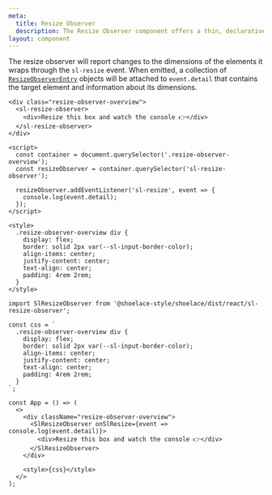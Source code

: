 ```yaml
---
meta:
  title: Resize Observer
  description: The Resize Observer component offers a thin, declarative interface to the ResizeObserver API.
layout: component
---
```


The resize observer will report changes to the dimensions of the elements it wraps through the `sl-resize` event. When emitted, a collection of [`ResizeObserverEntry`](https://developer.mozilla.org/en-US/docs/Web/API/ResizeObserverEntry) objects will be attached to `event.detail` that contains the target element and information about its dimensions.

```html:preview
<div class="resize-observer-overview">
  <sl-resize-observer>
    <div>Resize this box and watch the console 👉</div>
  </sl-resize-observer>
</div>

<script>
  const container = document.querySelector('.resize-observer-overview');
  const resizeObserver = container.querySelector('sl-resize-observer');

  resizeObserver.addEventListener('sl-resize', event => {
    console.log(event.detail);
  });
</script>

<style>
  .resize-observer-overview div {
    display: flex;
    border: solid 2px var(--sl-input-border-color);
    align-items: center;
    justify-content: center;
    text-align: center;
    padding: 4rem 2rem;
  }
</style>
```

```jsx:react
import SlResizeObserver from '@shoelace-style/shoelace/dist/react/sl-resize-observer';

const css = `
  .resize-observer-overview div {
    display: flex;
    border: solid 2px var(--sl-input-border-color);
    align-items: center;
    justify-content: center;
    text-align: center;
    padding: 4rem 2rem;
  }
`;

const App = () => (
  <>
    <div className="resize-observer-overview">
      <SlResizeObserver onSlResize={event => console.log(event.detail)}>
        <div>Resize this box and watch the console 👉</div>
      </SlResizeObserver>
    </div>

    <style>{css}</style>
  </>
);
```
